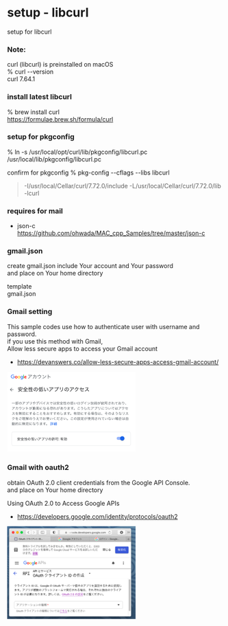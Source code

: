 setup - libcurl
===============

setup for libcurl <br/>


### Note: 
curl (libcurl) is preinstalled on macOS <br/>
% curl --version <br/>
curl 7.64.1  <br/>


###  install latest libcurl
% brew install curl <br/>
https://formulae.brew.sh/formula/curl <br/>

### setup for pkgconfig
% ln -s /usr/local/opt/curl/lib/pkgconfig/libcurl.pc /usr/local/lib/pkgconfig/libcurl.pc

confirm for pkgconfig
% pkg-config --cflags --libs libcurl
> -I/usr/local/Cellar/curl/7.72.0/include 
> -L/usr/local/Cellar/curl/7.72.0/lib -lcurl


### requires for mail
- json-c <br/>
https://github.com/ohwada/MAC_cpp_Samples/tree/master/json-c<br/>

### gmail.json
create gmail.json include Your account and Your password <br/>
and place on Your home directory <br/>

template <br/>
gmail.json <br/>


### Gmail setting
This sample codes use how to authenticate user with username and password. <br/>
if you use this method with Gmail, <br/>
Allow less secure apps to access your Gmail account <br/>
- https://devanswers.co/allow-less-secure-apps-access-gmail-account/ <br/>

<img src="https://raw.githubusercontent.com/ohwada/MAC_cpp_Samples/master/libcurl/setup/images/google_acount.png" width="300" />

### Gmail with oauth2
obtain OAuth 2.0 client credentials from the Google API Console. <br/>
and place on Your home directory <br/>

Using OAuth 2.0 to Access Google APIs <br/> 
- https://developers.google.com/identity/protocols/oauth2 <br/>

<img src="https://raw.githubusercontent.com/ohwada/MAC_cpp_Samples/master/libcurl/setup/images/google_api_console.png" width="300" />
